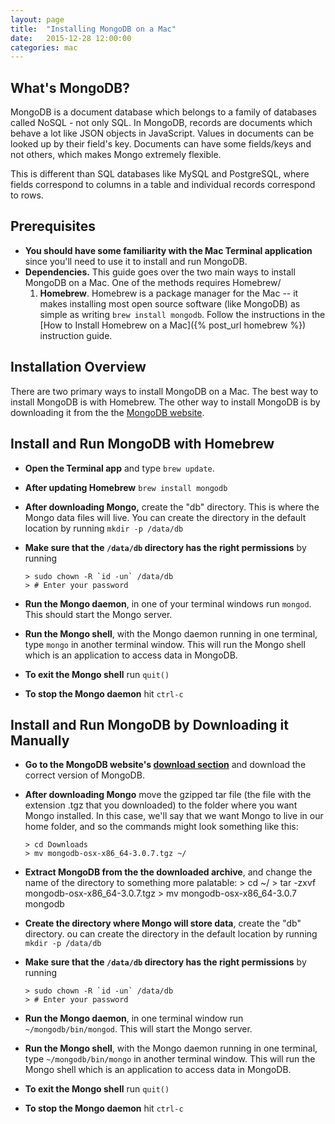 ```yaml
---
layout: page
title:  "Installing MongoDB on a Mac"
date:   2015-12-28 12:00:00
categories: mac
---
```

## What's MongoDB?
MongoDB is a document database which belongs to a family of databases called NoSQL - not only SQL.  In MongoDB, records are documents which behave a lot like JSON objects in JavaScript.  Values in documents can be looked up by their field's key.  Documents can have some fields/keys and not others, which makes Mongo extremely flexible.  

This is different than SQL databases like MySQL and PostgreSQL, where fields correspond to columns in a table and individual records correspond to rows.

## Prerequisites
* **You should have some familiarity with the Mac Terminal application** since you'll need to use it to install and run MongoDB.
* **Dependencies.** This guide goes over the two main ways to install MongoDB on a Mac.  One of the methods requires Homebrew/
  1. **Homebrew**. Homebrew is a package manager for the Mac -- it makes installing most open source software (like MongoDB) as simple as writing `brew install mongodb`. Follow the instructions in the [How to Install Homebrew on a Mac]({% post_url homebrew %}) instruction guide.

## Installation Overview
There are two primary ways to install MongoDB on a Mac.  The best way to install MongoDB is with Homebrew.  The other way to install MongoDB is by downloading it from the the [MongoDB website](https://www.mongodb.org/downloads#production).

## Install and Run MongoDB with Homebrew
* **Open the Terminal app** and type `brew update`.
* **After updating Homebrew** `brew install mongodb`
* **After downloading Mongo,** create the "db" directory.  This is where the Mongo data files will live.  You can create the directory in the default location by running `mkdir -p /data/db`
* **Make sure that the `/data/db` directory has the right permissions** by running

      > sudo chown -R `id -un` /data/db
      > # Enter your password

* **Run the Mongo daemon**, in one of your terminal windows run `mongod`.  This should start the Mongo server.  
* **Run the Mongo shell**, with the Mongo daemon running in one terminal, type `mongo` in another terminal window.  This will run the Mongo shell which is an application to access data in MongoDB.
* **To exit the Mongo shell** run `quit()`
* **To stop the Mongo daemon** hit `ctrl-c`

## Install and Run MongoDB by Downloading it Manually
* **Go to the MongoDB website's [download section](https://www.mongodb.org/downloads#production)** and download the correct version of MongoDB.
* **After downloading Mongo** move the gzipped tar file (the file with the extension .tgz that you downloaded) to the folder where you want Mongo installed.  In this case, we'll say that we want Mongo to live in our home folder, and so the commands might look something like this:

      > cd Downloads
      > mv mongodb-osx-x86_64-3.0.7.tgz ~/

* **Extract MongoDB from the the downloaded archive**, and change the name of the directory to something more palatable:
      > cd ~/
      > tar -zxvf mongodb-osx-x86_64-3.0.7.tgz
      > mv mongodb-osx-x86_64-3.0.7 mongodb

* **Create the directory where Mongo will store data**, create the "db" directory.  ou can create the directory in the default location by running `mkdir -p /data/db`
* **Make sure that the `/data/db` directory has the right permissions** by running

      > sudo chown -R `id -un` /data/db
      > # Enter your password

* **Run the Mongo daemon**, in one terminal window run `~/mongodb/bin/mongod`.  This will start the Mongo server.  
* **Run the Mongo shell**, with the Mongo daemon running in one terminal, type `~/mongodb/bin/mongo` in another terminal window.  This will run the Mongo shell which is an application to access data in MongoDB.
* **To exit the Mongo shell** run `quit()`
* **To stop the Mongo daemon** hit `ctrl-c`
